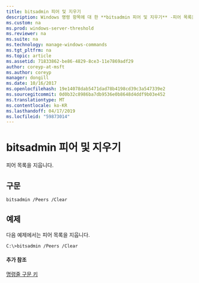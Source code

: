 ```yaml
---
title: bitsadmin 피어 및 지우기
description: Windows 명령 항목에 대 한 **bitsadmin 피어 및 지우기** -피어 목록을 지웁니다.
ms.custom: na
ms.prod: windows-server-threshold
ms.reviewer: na
ms.suite: na
ms.technology: manage-windows-commands
ms.tgt_pltfrm: na
ms.topic: article
ms.assetid: 71833862-be86-4829-8ce3-11e7869adf29
author: coreyp-at-msft
ms.author: coreyp
manager: dongill
ms.date: 10/16/2017
ms.openlocfilehash: 19e14078dab5471dad78b4198cd39c3a547339e2
ms.sourcegitcommit: 0d0b32c8986ba7db9536e0b8648d4ddf9b03e452
ms.translationtype: MT
ms.contentlocale: ko-KR
ms.lasthandoff: 04/17/2019
ms.locfileid: "59873014"
---
```

# <a name="bitsadmin-peers-and-clear"></a>bitsadmin 피어 및 지우기



피어 목록을 지웁니다.

## <a name="syntax"></a>구문

```
bitsadmin /Peers /Clear 
```

## <a name="BKMK_examples"></a>예제

다음 예제에서는 피어 목록을 지웁니다.
```
C:\>bitsadmin /Peers /Clear
```

#### <a name="additional-references"></a>추가 참조

[명령줄 구문 키](command-line-syntax-key.md)